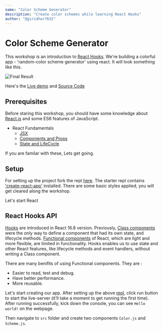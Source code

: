 ```yaml
---
name: "Color Scheme Generator"
description: "Create color schemes while learning React Hooks"
author: "@giridhar7632"
---
```


# Color Scheme Generator

This workshop is an introduction to [React Hooks](https://reactjs.org/docs/hooks-intro.html). We're building a colorful app - 'random-color scheme generator' using react. It will look something like this.

![Final Result](https://cloud-16p9skn27.vercel.app/0colorscheme.png)

Here's the [Live demo](https://color-scheme-generator.giridharhackclu.repl.co/) and [Source Code](https://repl.it/@Giridharhackclu/Color-scheme-generator#src/index.js)

## Prerequisites

Before staring this workshop, you should have some knowledge about [React.js](https://reactjs.org) and some ES6 features of JavaScript.

- React Fundamentals
  - [JSX](https://reactjs.org/docs/introducing-jsx.html)
  - [Components and Props](https://reactjs.org/docs/components-and-props.html)
  - [State and LifeCycle](https://reactjs.org/docs/state-and-lifecycle.html)
  
 If you are familar with these, Lets get going.

## Setup

For setting up the project fork the repl [here](https://repl.it/@Giridharhackclu/color-scheme-generator-starter#README.md). The starter repl contains ['create-react-app'](https://github.com/facebook/create-react-app) installed. There are some basic styles applied, you will get cleared along the workshop.

Let's start React

## React Hooks API

[Hooks](https://reactjs.org/docs/hooks-intro.html) are introduced in React 16.8 version. Previously, [Class components](https://www.freecodecamp.org/news/functional-components-vs-class-components-in-react/) were the only way to define a component that had its own state, and lifecycle methods. [Functional components](https://www.freecodecamp.org/news/functional-components-vs-class-components-in-react/) of React, which are light and more flexible, are limited in functionality. Hooks enables us to use state and other React features, like lifecycle methods and event handlers,  without writing a Class component. 

There are many benifits of using Functional components. They are :
* Easier to read, test and debug.
* Have better performance.
* More reusable.

Let's start creating our app.
After setting up the above [repl](https://repl.it/@Giridharhackclu/color-scheme-generator-starter#README.md), click run button to start the live-server (it’ll take a moment to get running the first time). After running successfully, kick down the console, you can see `Hello world!` on the webpage.

Then navigate to `src` folder and create two components `Color.js` and `Scheme.js`. 
